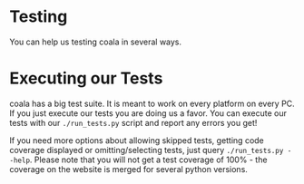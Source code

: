 # Testing

You can help us testing coala in several ways.

# Executing our Tests

coala has a big test suite. It is meant to work on every platform on every PC.
If you just execute our tests you are doing us a favor. You can execute our
tests with our `./run_tests.py` script and report any errors you get!

If you need more options about allowing skipped tests, getting code coverage
displayed or omitting/selecting tests, just query `./run_tests.py --help`.
Please note that you will not get a test coverage of 100% - the coverage on the
website is merged for several python versions.
